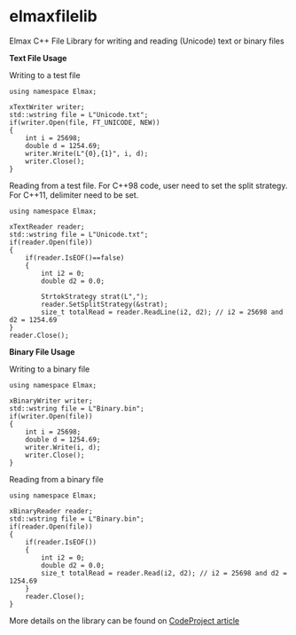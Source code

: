 elmaxfilelib
============

Elmax C++ File Library for writing and reading (Unicode) text or binary files

**Text File Usage**

Writing to a test file

	using namespace Elmax;

	xTextWriter writer;
	std::wstring file = L"Unicode.txt";
	if(writer.Open(file, FT_UNICODE, NEW))
	{
		int i = 25698;
		double d = 1254.69;
		writer.Write(L"{0},{1}", i, d);
		writer.Close();
	}
	
Reading from a test file. For C++98 code, user need to set the split strategy. For C++11, delimiter need to be set.

	using namespace Elmax;

	xTextReader reader;
	std::wstring file = L"Unicode.txt";
	if(reader.Open(file))
	{
		if(reader.IsEOF()==false)
		{
			int i2 = 0;
			double d2 = 0.0;

			StrtokStrategy strat(L",");
			reader.SetSplitStrategy(&strat);
			size_t totalRead = reader.ReadLine(i2, d2); // i2 = 25698 and d2 = 1254.69
	}
	reader.Close();

**Binary File Usage**

Writing to a binary file

	using namespace Elmax;

	xBinaryWriter writer;
	std::wstring file = L"Binary.bin";
	if(writer.Open(file))
	{
		int i = 25698;
		double d = 1254.69;
		writer.Write(i, d);
		writer.Close();
	}
	
Reading from a binary file

	using namespace Elmax;

	xBinaryReader reader;
	std::wstring file = L"Binary.bin";
	if(reader.Open(file))
	{
		if(reader.IsEOF())
		{
			int i2 = 0;
			double d2 = 0.0;
			size_t totalRead = reader.Read(i2, d2); // i2 = 25698 and d2 = 1254.69
		}
		reader.Close();
	}
	
More details on the library can be found on [CodeProject article](http://www.codeproject.com/Articles/465434/Unification-of-Text-and-Binary-File-APIs)